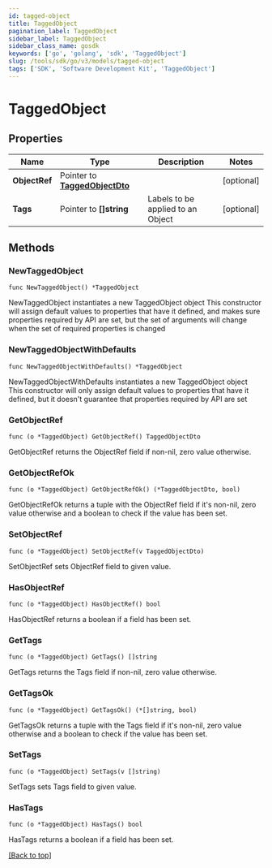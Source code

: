 ```yaml
---
id: tagged-object
title: TaggedObject
pagination_label: TaggedObject
sidebar_label: TaggedObject
sidebar_class_name: gosdk
keywords: ['go', 'golang', 'sdk', 'TaggedObject'] 
slug: /tools/sdk/go/v3/models/tagged-object
tags: ['SDK', 'Software Development Kit', 'TaggedObject']
---
```


# TaggedObject

## Properties

Name | Type | Description | Notes
------------ | ------------- | ------------- | -------------
**ObjectRef** |  Pointer to [**TaggedObjectDto**](tagged-object-dto) |  | [optional] 
**Tags** |  Pointer to **[]string** | Labels to be applied to an Object | [optional] 

## Methods

### NewTaggedObject

`func NewTaggedObject() *TaggedObject`

NewTaggedObject instantiates a new TaggedObject object
This constructor will assign default values to properties that have it defined,
and makes sure properties required by API are set, but the set of arguments
will change when the set of required properties is changed

### NewTaggedObjectWithDefaults

`func NewTaggedObjectWithDefaults() *TaggedObject`

NewTaggedObjectWithDefaults instantiates a new TaggedObject object
This constructor will only assign default values to properties that have it defined,
but it doesn't guarantee that properties required by API are set

### GetObjectRef

`func (o *TaggedObject) GetObjectRef() TaggedObjectDto`

GetObjectRef returns the ObjectRef field if non-nil, zero value otherwise.

### GetObjectRefOk

`func (o *TaggedObject) GetObjectRefOk() (*TaggedObjectDto, bool)`

GetObjectRefOk returns a tuple with the ObjectRef field if it's non-nil, zero value otherwise
and a boolean to check if the value has been set.

### SetObjectRef

`func (o *TaggedObject) SetObjectRef(v TaggedObjectDto)`

SetObjectRef sets ObjectRef field to given value.

### HasObjectRef

`func (o *TaggedObject) HasObjectRef() bool`

HasObjectRef returns a boolean if a field has been set.

### GetTags

`func (o *TaggedObject) GetTags() []string`

GetTags returns the Tags field if non-nil, zero value otherwise.

### GetTagsOk

`func (o *TaggedObject) GetTagsOk() (*[]string, bool)`

GetTagsOk returns a tuple with the Tags field if it's non-nil, zero value otherwise
and a boolean to check if the value has been set.

### SetTags

`func (o *TaggedObject) SetTags(v []string)`

SetTags sets Tags field to given value.

### HasTags

`func (o *TaggedObject) HasTags() bool`

HasTags returns a boolean if a field has been set.


[[Back to top]](#) 


